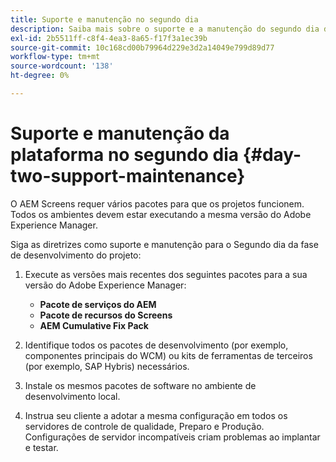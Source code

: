 ```yaml
---
title: Suporte e manutenção no segundo dia
description: Saiba mais sobre o suporte e a manutenção do segundo dia da AEM Screens.
exl-id: 2b5511ff-c8f4-4ea3-8a65-f17f3a1ec39b
source-git-commit: 10c168cd00b79964d229e3d2a14049e799d89d77
workflow-type: tm+mt
source-wordcount: '138'
ht-degree: 0%

---
```


# Suporte e manutenção da plataforma no segundo dia {#day-two-support-maintenance}

O AEM Screens requer vários pacotes para que os projetos funcionem. Todos os ambientes devem estar executando a mesma versão do Adobe Experience Manager.

Siga as diretrizes como suporte e manutenção para o Segundo dia da fase de desenvolvimento do projeto:

1. Execute as versões mais recentes dos seguintes pacotes para a sua versão do Adobe Experience Manager:

   * **Pacote de serviços do AEM**
   * **Pacote de recursos do Screens**
   * **AEM Cumulative Fix Pack**

1. Identifique todos os pacotes de desenvolvimento (por exemplo, componentes principais do WCM) ou kits de ferramentas de terceiros (por exemplo, SAP Hybris) necessários.

1. Instale os mesmos pacotes de software no ambiente de desenvolvimento local.

1. Instrua seu cliente a adotar a mesma configuração em todos os servidores de controle de qualidade, Preparo e Produção. Configurações de servidor incompatíveis criam problemas ao implantar e testar.
